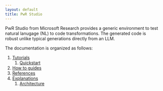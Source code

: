 ```yaml
---
layout: default
title: PwR Studio
---
```


PwR Studio from Microsoft Research provides a generic environment to test natural lanugage (NL) to code transformations. The generated code is robust unlike typical generations directly from an LLM.

The documentation is organized as follows:

1. [Tutorials](tutorials/)
   1. [Quickstart](tutorials/quickstart.md)
2. [How to guides](how-tos/)
3. [References](references/)
4. [Explanations](explanations/)
   1. [Architecture](explanations/architecture.md)
